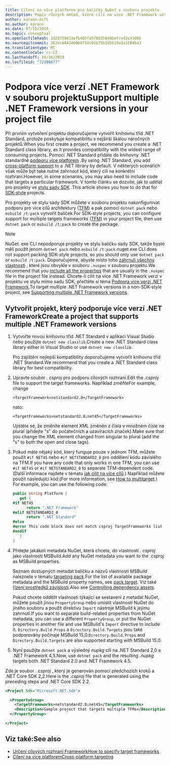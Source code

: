 ```yaml
---
title: Cílení na více platforem pro balíčky NuGet v souboru projektu
description: Popis různých metod, které cílí na více .NET Framework verzí z jednoho balíčku NuGet.
author: karann-msft
ms.author: karann
ms.date: 07/15/2019
ms.topic: conceptual
ms.openlocfilehash: 1d23759433efb405fa5f0035049befced2c43d6b
ms.sourcegitcommit: 363ec6843409b4714c91b75b105619a3a3184b43
ms.translationtype: MT
ms.contentlocale: cs-CZ
ms.lasthandoff: 10/16/2019
ms.locfileid: "72380677"
---
```

# <a name="support-multiple-net-framework-versions-in-your-project-file"></a><span data-ttu-id="d5b6e-103">Podpora více verzí .NET Framework v souboru projektu</span><span class="sxs-lookup"><span data-stu-id="d5b6e-103">Support multiple .NET Framework versions in your project file</span></span>

<span data-ttu-id="d5b6e-104">Při prvním vytvoření projektu doporučujeme vytvořit knihovnu tříd .NET Standard, protože poskytuje kompatibilitu s nejširší škálou náročných projektů.</span><span class="sxs-lookup"><span data-stu-id="d5b6e-104">When you first create a project, we recommend you create a .NET Standard class library, as it provides compatibility with the widest range of consuming projects.</span></span> <span data-ttu-id="d5b6e-105">Pomocí .NET Standard přidáte do knihovny .NET standardně [podporu více platforem](/dotnet/standard/library-guidance/cross-platform-targeting) .</span><span class="sxs-lookup"><span data-stu-id="d5b6e-105">By using .NET Standard, you add [cross-platform support](/dotnet/standard/library-guidance/cross-platform-targeting) to a .NET library by default.</span></span> <span data-ttu-id="d5b6e-106">V některých scénářích však může být také nutné zahrnout kód, který cílí na konkrétní rozhraní.</span><span class="sxs-lookup"><span data-stu-id="d5b6e-106">However, in some scenarios, you may also need to include code that targets a particular framework.</span></span> <span data-ttu-id="d5b6e-107">V tomto článku se dozvíte, jak to udělat pro projekty ve [stylu sady SDK](../resources/check-project-format.md) .</span><span class="sxs-lookup"><span data-stu-id="d5b6e-107">This article shows you how to do that for [SDK-style](../resources/check-project-format.md) projects.</span></span>

<span data-ttu-id="d5b6e-108">Pro projekty ve stylu sady SDK můžete v souboru projektu nakonfigurovat podporu pro více cílů architektury ([TFM](/dotnet/standard/frameworks)) a pak pomocí `dotnet pack` nebo `msbuild /t:pack` vytvořit balíček.</span><span class="sxs-lookup"><span data-stu-id="d5b6e-108">For SDK-style projects, you can configure support for multiple targets frameworks ([TFM](/dotnet/standard/frameworks)) in your project file, then use `dotnet pack` or `msbuild /t:pack` to create the package.</span></span>

> [!NOTE]
> <span data-ttu-id="d5b6e-109">NuGet. exe CLI nepodporuje projekty ve stylu balíčku sady SDK, takže byste měli použít jenom `dotnet pack` nebo `msbuild /t:pack`.</span><span class="sxs-lookup"><span data-stu-id="d5b6e-109">nuget.exe CLI does not support packing SDK-style projects, so you should only use `dotnet pack` or `msbuild /t:pack`.</span></span> <span data-ttu-id="d5b6e-110">Doporučujeme, abyste místo toho [zahrnuli všechny vlastnosti](../reference/msbuild-targets.md#pack-target) , které jsou obvykle v souboru `.nuspec` v souboru projektu.</span><span class="sxs-lookup"><span data-stu-id="d5b6e-110">We recommend that you [include all the properties](../reference/msbuild-targets.md#pack-target) that are usually in the `.nuspec` file in the project file instead.</span></span> <span data-ttu-id="d5b6e-111">Chcete-li cílit na více .NET Framework verzí v projektu ve stylu mimo sadu SDK, přečtěte si téma [Podpora více verzí .NET Framework](supporting-multiple-target-frameworks.md).</span><span class="sxs-lookup"><span data-stu-id="d5b6e-111">To target multiple .NET Framework versions in a non-SDK-style project, see [Supporting multiple .NET Framework versions](supporting-multiple-target-frameworks.md).</span></span>

## <a name="create-a-project-that-supports-multiple-net-framework-versions"></a><span data-ttu-id="d5b6e-112">Vytvořit projekt, který podporuje více verzí .NET Framework</span><span class="sxs-lookup"><span data-stu-id="d5b6e-112">Create a project that supports multiple .NET Framework versions</span></span>

1. <span data-ttu-id="d5b6e-113">Vytvořte novou knihovnu tříd .NET Standard v aplikaci Visual Studio nebo použijte `dotnet new classlib`.</span><span class="sxs-lookup"><span data-stu-id="d5b6e-113">Create a new .NET Standard class library either in Visual Studio or use `dotnet new classlib`.</span></span>

   <span data-ttu-id="d5b6e-114">Pro zajištění nejlepší kompatibility doporučujeme vytvořit knihovnu tříd .NET Standard.</span><span class="sxs-lookup"><span data-stu-id="d5b6e-114">We recommend that you create a .NET Standard class library for best compatibility.</span></span>

2. <span data-ttu-id="d5b6e-115">Upravte soubor *. csproj* pro podporu cílových rozhraní.</span><span class="sxs-lookup"><span data-stu-id="d5b6e-115">Edit the *.csproj* file to support the target frameworks.</span></span> <span data-ttu-id="d5b6e-116">Například změňte</span><span class="sxs-lookup"><span data-stu-id="d5b6e-116">For example, change</span></span>
   
   `<TargetFramework>netstandard2.0</TargetFramework>`
   
   <span data-ttu-id="d5b6e-117">na</span><span class="sxs-lookup"><span data-stu-id="d5b6e-117">to:</span></span>
   
   `<TargetFrameworks>netstandard2.0;net45</TargetFrameworks>`

   <span data-ttu-id="d5b6e-118">Ujistěte se, že změníte element XML změněn z čísla v množném čísle na plural (přidejte "s" do počátečních a uzavíracích značek).</span><span class="sxs-lookup"><span data-stu-id="d5b6e-118">Make sure that you change the XML element changed from singular to plural (add the "s" to both the open and close tags).</span></span>

3. <span data-ttu-id="d5b6e-119">Pokud máte nějaký kód, který funguje pouze v jednom TFM, můžete použít `#if NET45` nebo `#if NETSTANDARD2_0` pro oddělení kódu závislého na TFM.</span><span class="sxs-lookup"><span data-stu-id="d5b6e-119">If you have any code that only works in one TFM, you can use `#if NET45` or `#if NETSTANDARD2_0` to separate TFM-dependent code.</span></span> <span data-ttu-id="d5b6e-120">(Další informace najdete v tématu [jak cílit na více cílů](/dotnet/core/tutorials/libraries#how-to-multitarget).) Například můžete použít následující kód:</span><span class="sxs-lookup"><span data-stu-id="d5b6e-120">(For more information, see [How to multitarget](/dotnet/core/tutorials/libraries#how-to-multitarget).) For example, you can use the following code:</span></span>

   ```csharp
   public string Platform {
      get {
   #if NET45
         return ".NET Framework"
   #elif NETSTANDARD2_0
         return ".NET Standard"
   #else
   #error This code block does not match csproj TargetFrameworks list
   #endif
      }
   }
   ```

4. <span data-ttu-id="d5b6e-121">Přidejte jakákoli metadata NuGet, která chcete, do vlastností *. csproj* jako vlastnosti MSBuild.</span><span class="sxs-lookup"><span data-stu-id="d5b6e-121">Add any NuGet metadata you want to the *.csproj* as MSBuild properties.</span></span>

   <span data-ttu-id="d5b6e-122">Seznam dostupných metadat balíčku a názvů vlastností MSBuild naleznete v tématu [targeting pack](../reference/msbuild-targets.md#pack-target).</span><span class="sxs-lookup"><span data-stu-id="d5b6e-122">For the list of available package metadata and the MSBuild property names, see [pack target](../reference/msbuild-targets.md#pack-target).</span></span> <span data-ttu-id="d5b6e-123">Viz také [řízení prostředků závislosti](../consume-packages/package-references-in-project-files.md#controlling-dependency-assets).</span><span class="sxs-lookup"><span data-stu-id="d5b6e-123">Also see [Controlling dependency assets](../consume-packages/package-references-in-project-files.md#controlling-dependency-assets).</span></span>

   <span data-ttu-id="d5b6e-124">Pokud chcete oddělit vlastnosti týkající se sestavení z metadat NuGet, můžete použít jinou `PropertyGroup` nebo umístit vlastnosti NuGet do jiného souboru a použít direktivu `Import` nástroje MSBuild k jejímu zahrnutí.</span><span class="sxs-lookup"><span data-stu-id="d5b6e-124">If you want to separate build-related properties from NuGet metadata, you can use a different `PropertyGroup`, or put the NuGet properties in another file and use MSBuild's `Import` directive to include it.</span></span> <span data-ttu-id="d5b6e-125">`Directory.Build.Props` a `Directory.Build.Targets` jsou také podporovány počínaje MSBuild 15,0.</span><span class="sxs-lookup"><span data-stu-id="d5b6e-125">`Directory.Build.Props` and `Directory.Build.Targets` are also supported starting with MSBuild 15.0.</span></span>

5. <span data-ttu-id="d5b6e-126">Nyní použijte `dotnet pack` a výsledný *nupkg* cílí na .NET Standard 2,0 a .NET Framework 4,5.</span><span class="sxs-lookup"><span data-stu-id="d5b6e-126">Now, use `dotnet pack` and the resulting *.nupkg* targets both .NET Standard 2.0 and .NET Framework 4.5.</span></span>

<span data-ttu-id="d5b6e-127">Zde je soubor *. csproj* , který je generován pomocí předchozích kroků a .NET Core SDK 2,2.</span><span class="sxs-lookup"><span data-stu-id="d5b6e-127">Here is the *.csproj* file that is generated using the preceding steps and .NET Core SDK 2.2.</span></span>

```xml
<Project Sdk="Microsoft.NET.Sdk">

  <PropertyGroup>
    <TargetFrameworks>netstandard2.0;net45</TargetFrameworks>
    <Description>Sample project that targets multiple TFMs</Description>
  </PropertyGroup>

</Project>
```

## <a name="see-also"></a><span data-ttu-id="d5b6e-128">Viz také:</span><span class="sxs-lookup"><span data-stu-id="d5b6e-128">See also</span></span>

* [<span data-ttu-id="d5b6e-129">Určení cílových rozhraní Framework</span><span class="sxs-lookup"><span data-stu-id="d5b6e-129">How to specify target frameworks</span></span>](/dotnet/standard/frameworks#how-to-specify-target-frameworks)
* [<span data-ttu-id="d5b6e-130">Cílení na více platforem</span><span class="sxs-lookup"><span data-stu-id="d5b6e-130">Cross-platform targeting</span></span>](/dotnet/standard/library-guidance/cross-platform-targeting)
